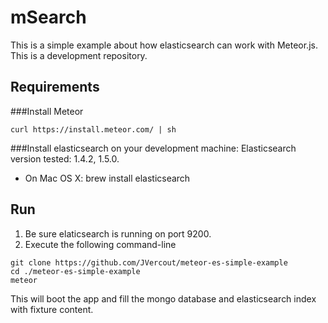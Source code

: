 # mSearch

This is a simple example about how elasticsearch can work with Meteor.js. This is a development repository. 


## Requirements

###Install Meteor
```
curl https://install.meteor.com/ | sh
```

###Install elasticsearch on your development machine:
Elasticsearch version tested: 1.4.2, 1.5.0.
* On Mac OS X: 
brew install elasticsearch


## Run
1. Be sure elaticsearch is running on port 9200.
2. Execute the following command-line
```
git clone https://github.com/JVercout/meteor-es-simple-example
cd ./meteor-es-simple-example 
meteor
```

This will boot the app and fill the mongo database and elasticsearch index with fixture content. 
